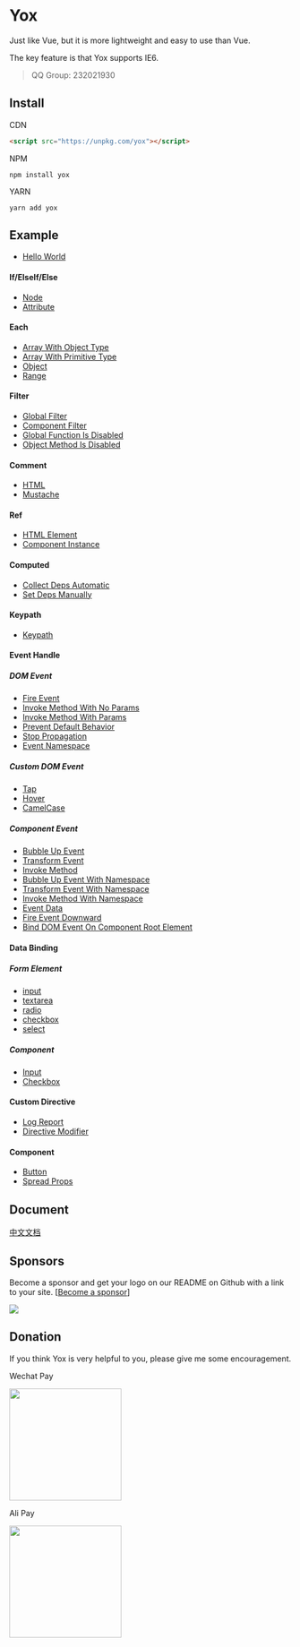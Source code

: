 # Yox

Just like Vue, but it is more lightweight and easy to use than Vue.

The key feature is that Yox supports IE6.

> QQ Group: 232021930

## Install

CDN

```html
<script src="https://unpkg.com/yox"></script>
```

NPM

```
npm install yox
```

YARN

```
yarn add yox
```

## Example

* [Hello World](http://jsrun.pro/YxyKp/edit)

#### If/ElseIf/Else

* [Node](http://jsrun.pro/ZxyKp/edit)
* [Attribute](http://jsrun.pro/gxyKp/edit)

#### Each

* [Array With Object Type](http://jsrun.pro/hxyKp/edit)
* [Array With Primitive Type](http://jsrun.pro/eByKp/edit)
* [Object](http://jsrun.pro/yxyKp/edit)
* [Range](http://jsrun.pro/fxyKp/edit)

#### Filter

* [Global Filter](http://jsrun.pro/xRyKp/edit)
* [Component Filter](http://jsrun.pro/IxyKp/edit)
* [Global Function Is Disabled](http://jsrun.pro/zByKp/edit)
* [Object Method Is Disabled](http://jsrun.pro/FByKp/edit)

#### Comment

* [HTML](http://jsrun.pro/2xyKp/edit)
* [Mustache](http://jsrun.pro/yByKp/edit)

#### Ref

* [HTML Element](http://jsrun.pro/sMyKp/edit)
* [Component Instance](http://jsrun.pro/FMyKp/edit)

#### Computed

* [Collect Deps Automatic](http://jsrun.pro/y4yKp/edit)
* [Set Deps Manually](http://jsrun.pro/b4yKp/edit)

#### Keypath

* [Keypath](http://jsrun.pro/W4yKp/edit)

#### Event Handle

##### DOM Event

* [Fire Event](http://jsrun.pro/vxyKp/edit)
* [Invoke Method With No Params](http://jsrun.pro/LxyKp/edit)
* [Invoke Method With Params](http://jsrun.pro/ICyKp/edit)
* [Prevent Default Behavior](http://jsrun.pro/CSyKp/edit)
* [Stop Propagation](http://jsrun.pro/rSyKp/edit)
* [Event Namespace](http://jsrun.pro/DRyKp/edit)

##### Custom DOM Event

* [Tap](http://jsrun.pro/XCyKp/edit)
* [Hover](http://jsrun.pro/cZbKp/edit)
* [CamelCase](http://jsrun.pro/7ZbKp/edit)

##### Component Event

* [Bubble Up Event](http://jsrun.pro/YByKp/edit)
* [Transform Event](http://jsrun.pro/nRyKp/edit)
* [Invoke Method](http://jsrun.pro/kByKp/edit)
* [Bubble Up Event With Namespace](http://jsrun.pro/tRyKp/edit)
* [Transform Event With Namespace](http://jsrun.pro/CRyKp/edit)
* [Invoke Method With Namespace](http://jsrun.pro/mRyKp/edit)
* [Event Data](http://jsrun.pro/jRyKp/edit)
* [Fire Event Downward](http://jsrun.pro/kuyKp/edit)
* [Bind DOM Event On Component Root Element](http://jsrun.pro/iByKp/edit)

#### Data Binding

##### Form Element

* [input](http://jsrun.pro/qByKp/edit)
* [textarea](http://jsrun.pro/ZByKp/edit)
* [radio](http://jsrun.pro/gByKp/edit)
* [checkbox](http://jsrun.pro/hByKp/edit)
* [select](http://jsrun.pro/XByKp/edit)

##### Component

* [Input](http://jsrun.pro/NxyKp/edit)
* [Checkbox](http://jsrun.pro/LCyKp/edit)

#### Custom Directive

* [Log Report](http://jsrun.pro/QByKp/edit)
* [Directive Modifier](http://jsrun.pro/8jyKp/edit)

#### Component

* [Button](http://jsrun.pro/axyKp/edit)
* [Spread Props](http://jsrun.pro/QxyKp/edit)

## Document

[中文文档](https://yoxjs.github.io/yox)

## Sponsors

Become a sponsor and get your logo on our README on Github with a link to your site. [[Become a sponsor](https://opencollective.com/yox#sponsor)]

<a href="https://opencollective.com/yox/sponsor/0/website" target="_blank"><img src="https://opencollective.com/yox/sponsor/0/avatar.svg"></a>

## Donation

If you think Yox is very helpful to you, please give me some encouragement.

Wechat Pay

<img src="https://user-images.githubusercontent.com/2732303/44254903-ce6d3f80-a236-11e8-86dd-f6b27a7f94df.png" width="200">

Ali Pay

<img src="https://user-images.githubusercontent.com/2732303/44254929-e5139680-a236-11e8-95e2-f5a864246f83.png" width="200">
